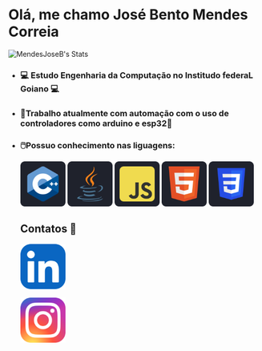 # Olá, me chamo José Bento Mendes Correia 


![MendesJoseB's Stats](https://github-readme-stats.vercel.app/api?username=MendesJoseB&theme=gotham&show_icons=true&hide_border=true&count_private=true)   
- ### :computer: Estudo Engenharia da Computação no Institudo federaL Goiano :computer:
 
- ### 🔌Trabalho atualmente com automação com o uso de controladores como arduino e esp32🔌
  
- ### 🖱️Possuo conhecimento nas liguagens:


    <img src="https://raw.githubusercontent.com/gui-bus/TechIcons/70f9ca213e35be00f41c0350d77c238c999db688/Dark/C++.svg"  height = "90" />    <img src="https://raw.githubusercontent.com/gui-bus/TechIcons/70f9ca213e35be00f41c0350d77c238c999db688/Dark/Java.svg" height = "90">    <img src= "https://github.com/gui-bus/TechIcons/raw/main/Dark/Javascript.svg" height = "90"> <img src="https://raw.githubusercontent.com/gui-bus/TechIcons/70f9ca213e35be00f41c0350d77c238c999db688/Dark/HTML.svg" height = "90">  <img src= "https://raw.githubusercontent.com/gui-bus/TechIcons/70f9ca213e35be00f41c0350d77c238c999db688/Dark/CSS.svg" height = "90">
   

    ## Contatos 📱

                                                                                                                                                
   <a href="www.linkedin.com/in/josé-bento-mendes-correia-6957a5306" target="_blank"><img src="https://github.com/tandpfun/skill-icons/blob/main/icons/LinkedIn.svg" target="_blank" height = 90></a>

    <a href=https://www.instagram.com/josebento_mendes><img src="https://github.com/tandpfun/skill-icons/blob/main/icons/Instagram.svg" target="_blank" height = 90></a> 
